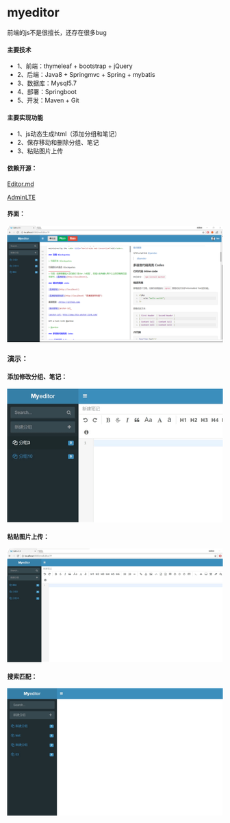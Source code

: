 # myeditor

 前端的js不是很擅长，还存在很多bug

#### 主要技术
- 1、前端：thymeleaf + bootstrap + jQuery 
- 2、后端：Java8 + Springmvc + Spring + mybatis
- 3、数据库：Mysql5.7
- 4、部署：Springboot
- 5、开发：Maven + Git

#### 主要实现功能
- 1、js动态生成html（添加分组和笔记）
- 2、保存移动和删除分组、笔记
- 3、粘贴图片上传

#### 依赖开源：
[Editor.md](https://pandao.github.io/editor.md/)

[AdminLTE](https://github.com/almasaeed2010/AdminLTE)
#### 界面：
<img src="https://github.com/Coderbaobao/myeditor/blob/master/doc/Snipaste_2018-04-28_09-23-40.png"/> 

### 演示：
#### 添加修改分组、笔记：
<img src="https://github.com/Coderbaobao/myeditor/blob/master/doc/Video_2018-04-28_092008.gif"/> 

#### 粘贴图片上传：
<img src="https://github.com/Coderbaobao/myeditor/blob/master/doc/Video_2018-04-28_092608.gif"/> 

#### 搜索匹配：
<img src="https://github.com/Coderbaobao/myeditor/blob/master/doc/Video_2018-05-02_105614.gif"/> 
